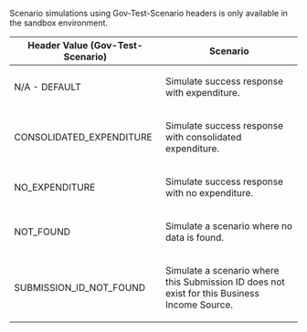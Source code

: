 <p>Scenario simulations using Gov-Test-Scenario headers is only available in the sandbox environment.</p>
<table>
    <thead>
        <tr>
            <th>Header Value (Gov-Test-Scenario)</th>
            <th>Scenario</th>
        </tr>
    </thead>
    <tbody>
        <tr>
            <td><p>N/A - DEFAULT</p></td>
            <td><p>Simulate success response with expenditure.</p></td>
        </tr>
        <tr>
            <td><p>CONSOLIDATED_EXPENDITURE</p></td>
            <td><p>Simulate success response with consolidated expenditure.</p></td>
        </tr>
        <tr>
            <td><p>NO_EXPENDITURE</p></td>
            <td><p>Simulate success response with no expenditure.</p></td>
        </tr>
        <tr>
            <td><p>NOT_FOUND</p></td>
            <td><p>Simulate a scenario where no data is found.</p></td>
        </tr>
        <tr>
            <td><p>SUBMISSION_ID_NOT_FOUND</p></td>
            <td><p>Simulate a scenario where this Submission ID does not exist for this Business Income Source.</p></td>
        </tr>
    </tbody>
</table>
